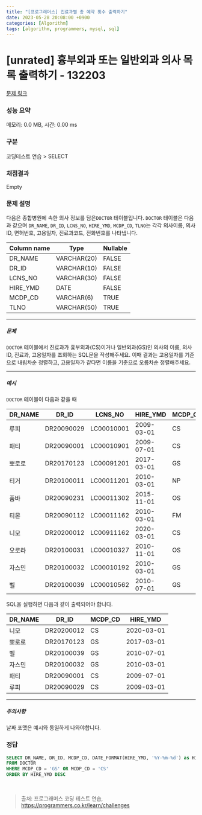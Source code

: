 ```yaml
---
title: "[프로그래머스] 진료과별 총 예약 횟수 출력하기"
date: 2023-05-28 20:08:00 +0900
categories: [Algorithm]
tags: [algorithm, programmers, mysql, sql]
---
```


# [unrated] 흉부외과 또는 일반외과 의사 목록 출력하기 - 132203

[문제 링크](https://school.programmers.co.kr/learn/courses/30/lessons/132203)

### 성능 요약

메모리: 0.0 MB, 시간: 0.00 ms

### 구분

코딩테스트 연습 > SELECT

### 채점결과

Empty

### 문제 설명

<p>다음은 종합병원에 속한 의사 정보를 담은<code>DOCTOR</code> 테이블입니다. <code>DOCTOR</code> 테이블은 다음과 같으며 <code>DR_NAME</code>, <code>DR_ID</code>, <code>LCNS_NO</code>, <code>HIRE_YMD</code>, <code>MCDP_CD</code>, <code>TLNO</code>는 각각 의사이름, 의사ID, 면허번호, 고용일자, 진료과코드, 전화번호를 나타냅니다.</p>

| Column name |    Type    | Nullable |
|-------------|------------|----------|
|  DR_NAME    | VARCHAR(20)|  FALSE   |
|   DR_ID     | VARCHAR(10)|  FALSE   |
|  LCNS_NO    | VARCHAR(30)|  FALSE   |
|  HIRE_YMD   |    DATE    |  FALSE   |
|  MCDP_CD    | VARCHAR(6) |  TRUE    |
|    TLNO     | VARCHAR(50)|  TRUE    |

<hr>

<h5>문제</h5>

<p><code>DOCTOR</code> 테이블에서 진료과가 흉부외과(CS)이거나 일반외과(GS)인 의사의 이름, 의사ID, 진료과, 고용일자를 조회하는 SQL문을 작성해주세요. 이때 결과는 고용일자를 기준으로 내림차순 정렬하고, 고용일자가 같다면 이름을 기준으로 오름차순 정렬해주세요.</p>

<hr>

<h5>예시</h5>

<p><code>DOCTOR</code> 테이블이 다음과 같을 때</p>

| DR_NAME |   DR_ID   |   LCNS_NO   |  HIRE_YMD  | MCDP_CD |    TLNO     |
|---------|-----------|-------------|------------|---------|-------------|
|  루피   | DR20090029| LC00010001  | 2009-03-01 |   CS    | 01085482011 |
|  패티   | DR20090001| LC00010901  | 2009-07-01 |   CS    | 01085220122 |
| 뽀로로 | DR20170123| LC00091201  | 2017-03-01 |   GS    | 01034969210 |
|  티거   | DR20100011| LC00011201  | 2010-03-01 |   NP    | 01034229818 |
|  품바   | DR20090231| LC00011302  | 2015-11-01 |   OS    | 01049840278 |
|  티몬   | DR20090112| LC00011162  | 2010-03-01 |   FM    | 01094622190 |
|  니모   | DR20200012| LC00911162  | 2020-03-01 |   CS    | 01089483921 |
| 오로라 | DR20100031| LC00010327  | 2010-11-01 |   OS    | 01098428957 |
| 자스민 | DR20100032| LC00010192  | 2010-03-01 |   GS    | 01023981922 |
|   벨   | DR20100039| LC00010562  | 2010-07-01 |   GS    | 01058390758 |

<p>SQL을 실행하면 다음과 같이 출력되어야 합니다.</p>

| DR_NAME |   DR_ID   | MCDP_CD |  HIRE_YMD  |
|---------|-----------|---------|------------|
|  니모   | DR20200012|   CS    | 2020-03-01 |
| 뽀로로 | DR20170123|   GS    | 2017-03-01 |
|   벨   | DR20100039|   GS    | 2010-07-01 |
| 자스민 | DR20100032|   GS    | 2010-03-01 |
|  패티   | DR20090001|   CS    | 2009-07-01 |
|  루피   | DR20090029|   CS    | 2009-03-01 |

<hr>

<h5>주의사항</h5>

<p>날짜 포맷은 예시와 동일하게 나와야합니다.</p>

### 정답

```sql
SELECT DR_NAME, DR_ID, MCDP_CD, DATE_FORMAT(HIRE_YMD, '%Y-%m-%d') as HIRE_YMD
FROM DOCTOR
WHERE MCDP_CD = 'GS' OR MCDP_CD = 'CS'
ORDER BY HIRE_YMD DESC
```

<br>

> 출처: 프로그래머스 코딩 테스트 연습, https://programmers.co.kr/learn/challenges
